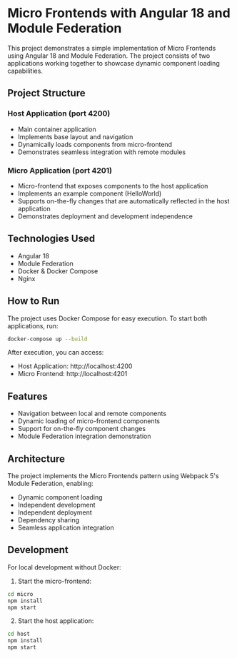 # Micro Frontends with Angular 18 and Module Federation

This project demonstrates a simple implementation of Micro Frontends using Angular 18 and Module Federation. The project consists of two applications working together to showcase dynamic component loading capabilities.

## Project Structure

### Host Application (port 4200)
- Main container application
- Implements base layout and navigation
- Dynamically loads components from micro-frontend
- Demonstrates seamless integration with remote modules

### Micro Application (port 4201)
- Micro-frontend that exposes components to the host application
- Implements an example component (HelloWorld)
- Supports on-the-fly changes that are automatically reflected in the host application
- Demonstrates deployment and development independence

## Technologies Used

- Angular 18
- Module Federation
- Docker & Docker Compose
- Nginx

## How to Run

The project uses Docker Compose for easy execution. To start both applications, run:

```bash
docker-compose up --build
```

After execution, you can access:
- Host Application: http://localhost:4200
- Micro Frontend: http://localhost:4201

## Features

- Navigation between local and remote components
- Dynamic loading of micro-frontend components
- Support for on-the-fly component changes
- Module Federation integration demonstration

## Architecture

The project implements the Micro Frontends pattern using Webpack 5's Module Federation, enabling:
- Dynamic component loading
- Independent development
- Independent deployment
- Dependency sharing
- Seamless application integration

## Development

For local development without Docker:

1. Start the micro-frontend:
```bash
cd micro
npm install
npm start
```

2. Start the host application:
```bash
cd host
npm install
npm start
```